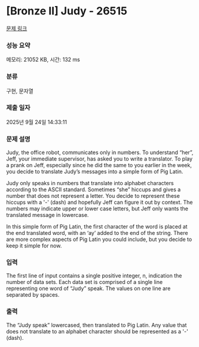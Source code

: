 # [Bronze II] Judy - 26515 

[문제 링크](https://www.acmicpc.net/problem/26515) 

### 성능 요약

메모리: 21052 KB, 시간: 132 ms

### 분류

구현, 문자열

### 제출 일자

2025년 9월 24일 14:33:11

### 문제 설명

<p>Judy, the office robot, communicates only in numbers. To understand “her”, Jeff, your immediate supervisor, has asked you to write a translator. To play a prank on Jeff, especially since he did the same to you earlier in the week, you decide to translate Judy’s messages into a simple form of Pig Latin.</p>

<p>Judy only speaks in numbers that translate into alphabet characters according to the ASCII standard. Sometimes “she” hiccups and gives a number that does not represent a letter. You decide to represent these hiccups with a '-' (dash) and hopefully Jeff can figure it out by context. The numbers may indicate upper or lower case letters, but Jeff only wants the translated message in lowercase.</p>

<p>In this simple form of Pig Latin, the first character of the word is placed at the end translated word, with an ‘ay’ added to the end of the string. There are more complex aspects of Pig Latin you could include, but you decide to keep it simple for now.</p>

### 입력 

 <p>The first line of input contains a single positive integer, n, indication the number of data sets. Each data set is comprised of a single line representing one word of “Judy” speak. The values on one line are separated by spaces.</p>

### 출력 

 <p>The “Judy speak” lowercased, then translated to Pig Latin. Any value that does not translate to an alphabet character should be represented as a '-' (dash).</p>

